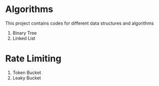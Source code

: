 # Algorithms
This project contains codes for different data structures and algorithms
1. Binary Tree
2. Linked List

# Rate Limiting
1. Token Bucket
2. Leaky Bucket

